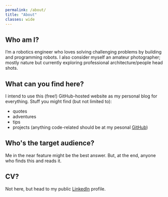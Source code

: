```yaml
---
permalink: /about/
title: "About"
classes: wide
---
```

## Who am I?

I’m a robotics engineer who loves solving challenging problems by building and programming robots. I also consider myself an amateur photographer; mostly nature but currently exploring professional architecture/people head shots.


## What can you find here?

I intend to use this (free!) GitHub-hosted website as my personal blog for everything. Stuff you might find (but not limited to):
* quotes
* adventures
* tips
* projects (anything code-related should be at my pesonal [GitHub](https://github.com/lemontyc))


## Who's the target audience?

Me in the near feature might be the best answer. But, at the end, anyone who finds this and reads it.

## CV?

Not here, but head to my public [LinkedIn](https://www.linkedin.com/in/lemontyc/) profile.
